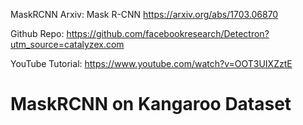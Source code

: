 MaskRCNN Arxiv: Mask R-CNN https://arxiv.org/abs/1703.06870

Github Repo: https://github.com/facebookresearch/Detectron?utm_source=catalyzex.com

YouTube Tutorial: https://www.youtube.com/watch?v=OOT3UIXZztE

# MaskRCNN on Kangaroo Dataset
